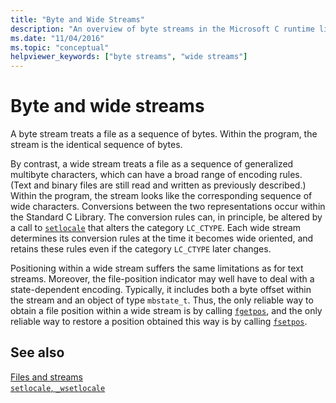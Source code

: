 ```yaml
---
title: "Byte and Wide Streams"
description: "An overview of byte streams in the Microsoft C runtime library."
ms.date: "11/04/2016"
ms.topic: "conceptual"
helpviewer_keywords: ["byte streams", "wide streams"]
---
```

# Byte and wide streams

A byte stream treats a file as a sequence of bytes. Within the program, the stream is the identical sequence of bytes.

By contrast, a wide stream treats a file as a sequence of generalized multibyte characters, which can have a broad range of encoding rules. (Text and binary files are still read and written as previously described.) Within the program, the stream looks like the corresponding sequence of wide characters. Conversions between the two representations occur within the Standard C Library. The conversion rules can, in principle, be altered by a call to [`setlocale`](./reference/setlocale-wsetlocale.md) that alters the category `LC_CTYPE`. Each wide stream determines its conversion rules at the time it becomes wide oriented, and retains these rules even if the category `LC_CTYPE` later changes.

Positioning within a wide stream suffers the same limitations as for text streams. Moreover, the file-position indicator may well have to deal with a state-dependent encoding. Typically, it includes both a byte offset within the stream and an object of type `mbstate_t`. Thus, the only reliable way to obtain a file position within a wide stream is by calling [`fgetpos`](./reference/fgetpos.md), and the only reliable way to restore a position obtained this way is by calling [`fsetpos`](./reference/fsetpos.md).

## See also

[Files and streams](./files-and-streams.md)\
[`setlocale`, `_wsetlocale`](./reference/setlocale-wsetlocale.md)
